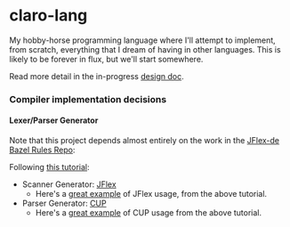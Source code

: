 # claro-lang

My hobby-horse programming language where I'll attempt to implement, from
scratch, everything that I dream of having in other languages. This is
likely to be forever in flux, but we'll start somewhere.

Read more detail in the in-progress [design doc](https://docs.google.com/document/d/1JvRXy-UwPjEAzVTCAtmVgBzj-tIEfVwIq6bOa3xGTRk/edit).

### Compiler implementation decisions
#### Lexer/Parser Generator
Note that this project depends almost entirely on the work in the [JFlex-de Bazel Rules Repo](https://github.com/jflex-de/bazel_rules):

Following [this tutorial](https://tldp.org/LDP/LG/issue41/lopes/lopes.html): 
- Scanner Generator: [JFlex](https://jflex.de/)
    - Here's a [great example](https://tldp.org/LDP/LG/issue41/lopes/lcalc.htm#decl) of JFlex usage, from the above tutorial.
- Parser Generator: [CUP](http://www2.cs.tum.edu/projects/cup/)
    - Here's a [great example](https://tldp.org/LDP/LG/issue41/lopes/ycalc.htm#parser_code) of CUP usage from the above tutorial.
